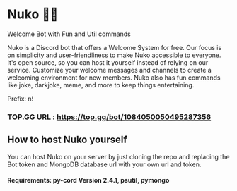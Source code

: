 # Nuko 🐱‍👤
Welcome Bot with Fun and Util commands

Nuko is a Discord bot that offers a Welcome System for free. Our focus is on simplicity and user-friendliness to make Nuko accessible
to everyone. It's open source, so you can host it yourself instead of relying on our service. Customize your welcome messages and channels
to create a welcoming environment for new members. Nuko also has fun commands like joke, darkjoke, meme, and more to keep things entertaining.

Prefix: n!

### TOP.GG URL : https://top.gg/bot/1084050050495287356

## How to host Nuko yourself

You can host Nuko on your server by just cloning the repo and replacing the Bot token and MongoDB database url with your own url and token.

#### Requirements: py-cord Version 2.4.1, psutil, pymongo 
